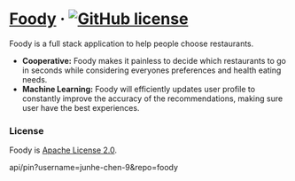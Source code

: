 # [Foody](https://github.com/Junhe-Chen-9/Foody) &middot; [![GitHub license](https://img.shields.io/hexpm/l/apa)](https://github.com/Junhe-Chen-9/Foody/blob/main/LICENSE)

Foody is a full stack application to help people choose restaurants.

* **Cooperative:** Foody makes it painless to decide which restaurants to go in seconds while considering everyones preferences and health eating needs.
* **Machine Learning:** Foody will efficiently updates user profile to constantly improve the accuracy of the recommendations, making sure user have the best experiences. 


### License

Foody is [Apache License 2.0](./LICENSE).

api/pin?username=junhe-chen-9&repo=foody
